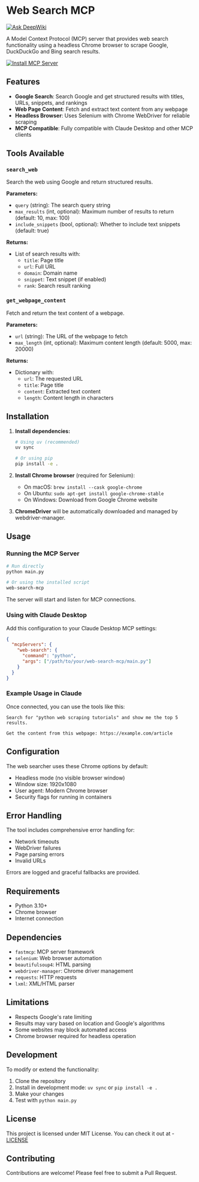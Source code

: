 # Web Search MCP
[![Ask DeepWiki](https://deepwiki.com/badge.svg)](https://deepwiki.com/pranavms13/web-search-mcp)

A Model Context Protocol (MCP) server that provides web search functionality using a headless Chrome browser to scrape Google, DuckDuckGo and Bing search results.

[![Install MCP Server](https://cursor.com/deeplink/mcp-install-dark.svg)](https://cursor.com/en/install-mcp?name=web-search-mcp&config=eyJjb21tYW5kIjoidXZ4IGdpdCtodHRwczovL2dpdGh1Yi5jb20vcHJhbmF2bXMxMy93ZWItc2VhcmNoLW1jcCIsImVudiI6e319)

## Features

- **Google Search**: Search Google and get structured results with titles, URLs, snippets, and rankings
- **Web Page Content**: Fetch and extract text content from any webpage
- **Headless Browser**: Uses Selenium with Chrome WebDriver for reliable scraping
- **MCP Compatible**: Fully compatible with Claude Desktop and other MCP clients

## Tools Available

### `search_web`
Search the web using Google and return structured results.

**Parameters:**
- `query` (string): The search query string
- `max_results` (int, optional): Maximum number of results to return (default: 10, max: 100)
- `include_snippets` (bool, optional): Whether to include text snippets (default: true)

**Returns:**
- List of search results with:
  - `title`: Page title
  - `url`: Full URL
  - `domain`: Domain name
  - `snippet`: Text snippet (if enabled)
  - `rank`: Search result ranking

### `get_webpage_content`
Fetch and return the text content of a webpage.

**Parameters:**
- `url` (string): The URL of the webpage to fetch
- `max_length` (int, optional): Maximum content length (default: 5000, max: 20000)

**Returns:**
- Dictionary with:
  - `url`: The requested URL
  - `title`: Page title
  - `content`: Extracted text content
  - `length`: Content length in characters

## Installation

1. **Install dependencies:**
   ```bash
   # Using uv (recommended)
   uv sync
   
   # Or using pip
   pip install -e .
   ```

2. **Install Chrome browser** (required for Selenium):
   - On macOS: `brew install --cask google-chrome`
   - On Ubuntu: `sudo apt-get install google-chrome-stable`
   - On Windows: Download from Google Chrome website

3. **ChromeDriver** will be automatically downloaded and managed by webdriver-manager.

## Usage

### Running the MCP Server

```bash
# Run directly
python main.py

# Or using the installed script
web-search-mcp
```

The server will start and listen for MCP connections.

### Using with Claude Desktop

Add this configuration to your Claude Desktop MCP settings:

```json
{
  "mcpServers": {
    "web-search": {
      "command": "python",
      "args": ["/path/to/your/web-search-mcp/main.py"]
    }
  }
}
```

### Example Usage in Claude

Once connected, you can use the tools like this:

```
Search for "python web scraping tutorials" and show me the top 5 results.

Get the content from this webpage: https://example.com/article
```

## Configuration

The web searcher uses these Chrome options by default:
- Headless mode (no visible browser window)
- Window size: 1920x1080
- User agent: Modern Chrome browser
- Security flags for running in containers

## Error Handling

The tool includes comprehensive error handling for:
- Network timeouts
- WebDriver failures
- Page parsing errors
- Invalid URLs

Errors are logged and graceful fallbacks are provided.

## Requirements

- Python 3.10+
- Chrome browser
- Internet connection

## Dependencies

- `fastmcp`: MCP server framework
- `selenium`: Web browser automation
- `beautifulsoup4`: HTML parsing
- `webdriver-manager`: Chrome driver management
- `requests`: HTTP requests
- `lxml`: XML/HTML parser

## Limitations

- Respects Google's rate limiting
- Results may vary based on location and Google's algorithms
- Some websites may block automated access
- Chrome browser required for headless operation

## Development

To modify or extend the functionality:

1. Clone the repository
2. Install in development mode: `uv sync` or `pip install -e .`
3. Make your changes
4. Test with `python main.py`

## License

This project is licensed under MIT License. You can check it out at - [LICENSE](/LICENSE)

## Contributing

Contributions are welcome! Please feel free to submit a Pull Request.


